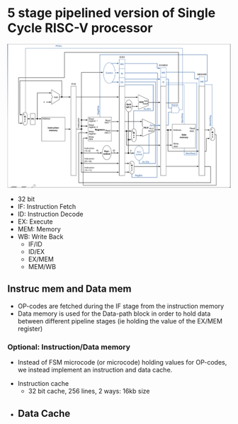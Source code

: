 # 5 stage pipelined version of Single Cycle RISC-V processor

![Pipeline](https://github.com/AdilHydari/Pipelined_RiscV//blob/master/image_source/Pipeline_structure.png)

  - 32 bit
  - IF: Instruction Fetch
  - ID: Instruction Decode
  - EX: Execute
  - MEM: Memory
  - WB: Write Back
    - IF/ID
    - ID/EX
    - EX/MEM
    - MEM/WB

## Instruc mem and Data mem
- OP-codes are fetched during the IF stage from the instruction memory
- Data memory is used for the Data-path block in order to hold data between different pipeline stages (ie holding the value of the EX/MEM register)

### Optional: Instruction/Data memory
* Instead of FSM microcode (or microcode) holding values for OP-codes, we instead implement an instruction and data cache.
- Instruction cache
  - 32 bit cache, 256 lines, 2 ways: 16kb size
- Data Cache
  - 



